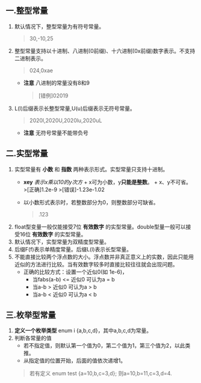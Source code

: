 ## 一.整型常量
1.	默认情况下，整型常量为有符号常量。
	
	>30,-10,25
2.	整型常量支持以十进制、八进制(0前缀)、十六进制(0x前缀)数字表示。不支持二进制表示。
	>024,0xae
	
	+	**注意** 八进制的常量没有8和9
		
		>[错例]02019
	
3.	L(l)后缀表示长整型常量,U(u)后缀表示无符号常量。
	>2020l,2020U,2020lu,2020uL

	+	**注意** 无符号常量不能带负号
## 二.实型常量
1.	实型常量有 **小数** 和 **指数** 两种表示形式。实型常量只支持十进制。
	+	 **xey** *表示x乘以10的y次方*
		+	x可为小数，y**只能是整数**。
		+	x、y不可省。
		>[正确]1.2e-9
		>[错误]-1.23e-1.02
	+	以小数形式表示时，若整数部分为0，则整数部分可缺省。
		
		>.123
2.	float型变量一般仅能接受7位 **有效数字** 的实型常量。double型量一般可以接受16位 **有效数字** 的实型常量。
3.	默认情况下，实型常量为双精度型常量。
4.	后缀F(f)表示单精度常量。后缀L(l)表示长型常量。
5.	不能直接比较两个浮点数的大小。浮点数并非真正意义上的实数，因此只能用近似的方法进行比较。当有效数字较多时直接比较往往就会出现问题。
	+	正确的比较方式：设置一个近似0(如 1e-6)，
		+	当fabs(a-b) <= 近似0 可认为a = b
		+	当a-b > 近似0 可认为a > b
		+	当a-b < 近似0 可认为a < b

## 三.枚举型常量
1.	**定义一个枚举类型** enum i {a,b,c,d}，其中a,b,c,d为常量。
2.	判断各常量的值
	+	若不指定值，则默认第一个值为0，第二个值为1，第三个值为2，以此类推。
	+	从指定值的位置开始，后面的值依次递增1。
	>若有定义 enum test {a=10,b,c=3,d};
	>则a=10,b=11,c=3,d=4.